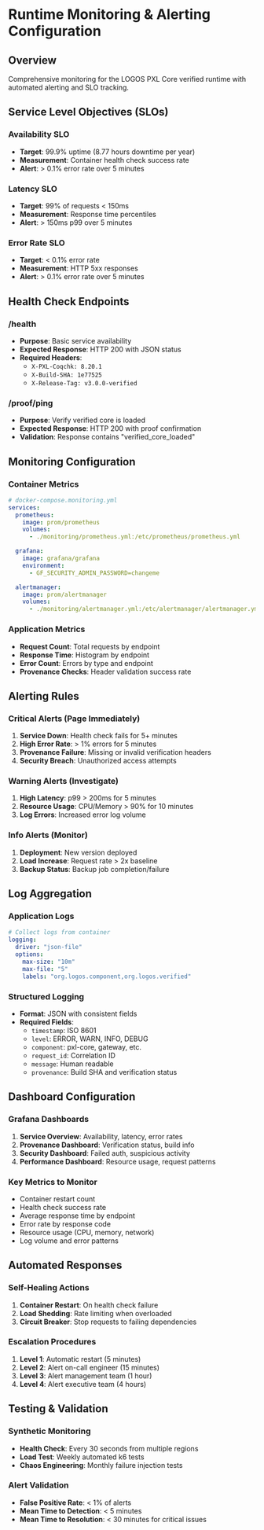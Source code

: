 # Runtime Monitoring & Alerting Configuration

## Overview
Comprehensive monitoring for the LOGOS PXL Core verified runtime with automated alerting and SLO tracking.

## Service Level Objectives (SLOs)

### Availability SLO
- **Target**: 99.9% uptime (8.77 hours downtime per year)
- **Measurement**: Container health check success rate
- **Alert**: > 0.1% error rate over 5 minutes

### Latency SLO
- **Target**: 99% of requests < 150ms
- **Measurement**: Response time percentiles
- **Alert**: > 150ms p99 over 5 minutes

### Error Rate SLO
- **Target**: < 0.1% error rate
- **Measurement**: HTTP 5xx responses
- **Alert**: > 0.1% error rate over 5 minutes

## Health Check Endpoints

### /health
- **Purpose**: Basic service availability
- **Expected Response**: HTTP 200 with JSON status
- **Required Headers**:
  - `X-PXL-Coqchk: 8.20.1`
  - `X-Build-SHA: 1e77525`
  - `X-Release-Tag: v3.0.0-verified`

### /proof/ping
- **Purpose**: Verify verified core is loaded
- **Expected Response**: HTTP 200 with proof confirmation
- **Validation**: Response contains "verified_core_loaded"

## Monitoring Configuration

### Container Metrics
```yaml
# docker-compose.monitoring.yml
services:
  prometheus:
    image: prom/prometheus
    volumes:
      - ./monitoring/prometheus.yml:/etc/prometheus/prometheus.yml

  grafana:
    image: grafana/grafana
    environment:
      - GF_SECURITY_ADMIN_PASSWORD=changeme

  alertmanager:
    image: prom/alertmanager
    volumes:
      - ./monitoring/alertmanager.yml:/etc/alertmanager/alertmanager.yml
```

### Application Metrics
- **Request Count**: Total requests by endpoint
- **Response Time**: Histogram by endpoint
- **Error Count**: Errors by type and endpoint
- **Provenance Checks**: Header validation success rate

## Alerting Rules

### Critical Alerts (Page Immediately)
1. **Service Down**: Health check fails for 5+ minutes
2. **High Error Rate**: > 1% errors for 5 minutes
3. **Provenance Failure**: Missing or invalid verification headers
4. **Security Breach**: Unauthorized access attempts

### Warning Alerts (Investigate)
1. **High Latency**: p99 > 200ms for 5 minutes
2. **Resource Usage**: CPU/Memory > 90% for 10 minutes
3. **Log Errors**: Increased error log volume

### Info Alerts (Monitor)
1. **Deployment**: New version deployed
2. **Load Increase**: Request rate > 2x baseline
3. **Backup Status**: Backup job completion/failure

## Log Aggregation

### Application Logs
```yaml
# Collect logs from container
logging:
  driver: "json-file"
  options:
    max-size: "10m"
    max-file: "5"
    labels: "org.logos.component,org.logos.verified"
```

### Structured Logging
- **Format**: JSON with consistent fields
- **Required Fields**:
  - `timestamp`: ISO 8601
  - `level`: ERROR, WARN, INFO, DEBUG
  - `component`: pxl-core, gateway, etc.
  - `request_id`: Correlation ID
  - `message`: Human readable
  - `provenance`: Build SHA and verification status

## Dashboard Configuration

### Grafana Dashboards
1. **Service Overview**: Availability, latency, error rates
2. **Provenance Dashboard**: Verification status, build info
3. **Security Dashboard**: Failed auth, suspicious activity
4. **Performance Dashboard**: Resource usage, request patterns

### Key Metrics to Monitor
- Container restart count
- Health check success rate
- Average response time by endpoint
- Error rate by response code
- Resource usage (CPU, memory, network)
- Log volume and error patterns

## Automated Responses

### Self-Healing Actions
1. **Container Restart**: On health check failure
2. **Load Shedding**: Rate limiting when overloaded
3. **Circuit Breaker**: Stop requests to failing dependencies

### Escalation Procedures
1. **Level 1**: Automatic restart (5 minutes)
2. **Level 2**: Alert on-call engineer (15 minutes)
3. **Level 3**: Alert management team (1 hour)
4. **Level 4**: Alert executive team (4 hours)

## Testing & Validation

### Synthetic Monitoring
- **Health Check**: Every 30 seconds from multiple regions
- **Load Test**: Weekly automated k6 tests
- **Chaos Engineering**: Monthly failure injection tests

### Alert Validation
- **False Positive Rate**: < 1% of alerts
- **Mean Time to Detection**: < 5 minutes
- **Mean Time to Resolution**: < 30 minutes for critical issues